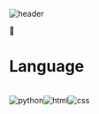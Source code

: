 ![header](https://capsule-render.vercel.app/api?type=venom&height=300&color=gradient&text=Sung,%20Shine,%20Sung&animation=twinkling)

💬<h1>Language</h1><br>
![python](https://img.shields.io/badge/Python-3776AB?style=for-the-badge&logo=python&logoColor=white)![html](https://img.shields.io/badge/HTML-239120?style=for-the-badge&logo=html5&logoColor=white)![css](https://img.shields.io/badge/CSS-239120?&style=for-the-badge&logo=css3&logoColor=white)

<!--
**shinysung/shinysung** is a ✨ _special_ ✨ repository because its `README.md` (this file) appears on your GitHub profile.

Here are some ideas to get you started:

- 🔭 I’m currently working on ...
- 🌱 I’m currently learning ...
- 👯 I’m looking to collaborate on ...
- 🤔 I’m looking for help with ...
- 💬 Ask me about ...
- 📫 How to reach me: ...
- 😄 Pronouns: ...
- ⚡ Fun fact: ...
-->
